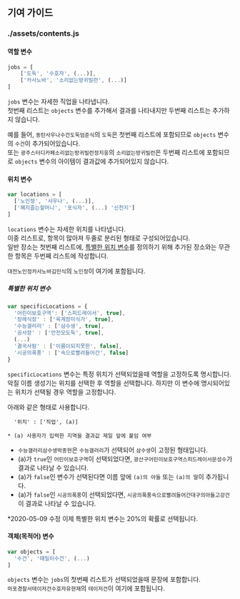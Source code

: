 ## 기여 가이드

### ./assets/contents.js

#### 역할 변수
```js
jobs = [
    ['도둑', '수호자', (...)],
    ['카사노바', '소리없는방귀빌런', (...)]
]
```
`jobs` 변수는 자세한 직업을 나타냅니다.  
첫번째 리스트는 `objects` 변수를 추가해서 결과를 나타내지만 두번째 리스트는 추가하지 않습니다.  

예를 들어, `동탄사우나수건도둑엄준식`의 `도둑`은 첫번째 리스트에 포함되므로 `objects` 변수의 `수건`이 추가되어있습니다.  
또는 `광주스터디카페소리없는방귀빌런정지웅`의 `소리없는방귀빌런`은 두번째 리스트에 포함되므로 `objects` 변수의 아이템이 결과값에 추가되어있지 않습니다.

#### 위치 변수
```js
var locations = [
  ['노인정', '사우나', (...)],
  ['폐지줍는할머니', '포식자', (...) '신천지']
]

```
`locations` 변수는 자세한 위치를 나타냅니다.  
이중 리스트로, 항목이 많아져 두줄로 분리된 형태로 구성되어있습니다.  
일반 장소는 첫번째 리스트에, [특별한 위치 변수](#특별한-위치-변수)를 정의하기 위해 추가된 장소와는 무관한 항목은 두번째 리스트에 작성합니다.  

`대전노인정카사노바김민식`의 `노인정`이 여기에 포함됩니다.  

##### 특별한 위치 변수
```js
var specificLocations = {
  '어린이보호구역': ['스피드레이서', true],
  '장례식장' : ['육계장미식가', true],
  '수능갤러리' : ['삼수생', true],
  '공사장' : ['안전모도둑', true],
  (...)
  '결국사람' : ['이름이되지못한', false],
  '시공의폭풍' : ['속으로빨려들어간', false]
}
```
`specificLocations` 변수는 특정 위치가 선택되었을때 역할을 고정하도록 명시합니다.  
악질 이름 생성기는 위치를 선택한 후 역할을 선택합니다. 하지만 이 변수에 명시되어있는 위치가 선택될 경우 역할을 고정합니다.  

아래와 같은 형태로 사용합니다.  
```
  '위치' : ['직업', (a)]

* (a) 사용자가 입력한 지역을 결과값 제일 앞에 붙임 여부
```

* `수능갤러리삼수생박종현`은 `수능갤러리`가 선택되어 `삼수생`이 고정된 형태입니다.  
* (a)가 `true`인 `어린이보호구역`이 선택되었다면, `광산구어린이보호구역스피드레이서문성수`가 결과로 나타날 수 있습니다.
* (a)가 `false`인 변수가 선택된다면 이름 앞에 `(a)의 아들` 또는 `(a)의 딸`이 추가됩니다.
* (a)가 `false`인 `시공의폭풍`이 선택되었다면, `시공의폭풍속으로빨려들어간대구의아들고강건`이 결과로 나타날 수 있습니다.

*2020-05-09 수정
이제 특별한 위치 변수는 20%의 확률로 선택됩니다.  

#### 객체(목적어) 변수
```js
var objects = [
  '수건', '때밀이수건', (...)
]
```
`objects` 변수는 `jobs`의 첫번째 리스트가 선택되었을때 문장에 포함합니다.  
`마포경찰서테이저건수호자유현재`의 `테이저건`이 여기에 포함됩니다.  
